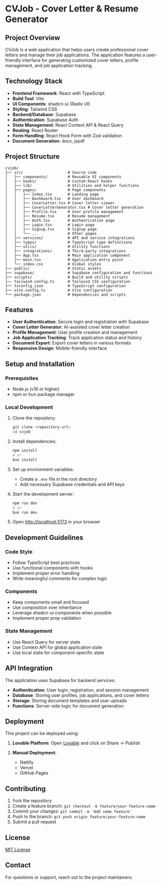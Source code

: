 # CVJob - Cover Letter & Resume Generator

## Project Overview

CVJob is a web application that helps users create professional cover letters and manage their job applications. The application features a user-friendly interface for generating customized cover letters, profile management, and job application tracking.

## Technology Stack

- **Frontend Framework**: React with TypeScript
- **Build Tool**: Vite
- **UI Components**: shadcn-ui (Radix UI)
- **Styling**: Tailwind CSS
- **Backend/Database**: Supabase
- **Authentication**: Supabase Auth
- **State Management**: React Context API & React Query
- **Routing**: React Router
- **Form Handling**: React Hook Form with Zod validation
- **Document Generation**: docx, jspdf

## Project Structure

```
cvjob/
├── src/                    # Source code
│   ├── components/         # Reusable UI components
│   ├── hooks/              # Custom React hooks
│   ├── lib/                # Utilities and helper functions
│   ├── pages/              # Page components
│   │   ├── Index.tsx       # Landing page
│   │   ├── Dashboard.tsx   # User dashboard
│   │   ├── CoverLetter.tsx # Cover letter viewer
│   │   ├── CoverLetterGenerator.tsx # Cover letter generation
│   │   ├── Profile.tsx     # User profile management
│   │   ├── Resume.tsx      # Resume management
│   │   ├── Auth.tsx        # Authentication page
│   │   ├── Login.tsx       # Login page
│   │   ├── Signup.tsx      # Signup page
│   │   └── ...             # Other pages
│   ├── services/           # API and service integrations
│   ├── types/              # TypeScript type definitions
│   ├── utils/              # Utility functions
│   ├── integrations/       # Third-party integrations
│   ├── App.tsx             # Main application component
│   ├── main.tsx            # Application entry point
│   └── index.css           # Global styles
├── public/                 # Static assets
├── supabase/               # Supabase configuration and functions
├── scripts/                # Build and utility scripts
├── tailwind.config.ts      # Tailwind CSS configuration
├── tsconfig.json           # TypeScript configuration
├── vite.config.ts          # Vite configuration
└── package.json            # Dependencies and scripts
```

## Features

- **User Authentication**: Secure login and registration with Supabase
- **Cover Letter Generator**: AI-assisted cover letter creation
- **Profile Management**: User profile creation and management
- **Job Application Tracking**: Track application status and history
- **Document Export**: Export cover letters in various formats
- **Responsive Design**: Mobile-friendly interface

## Setup and Installation

### Prerequisites

- Node.js (v16 or higher)
- npm or bun package manager

### Local Development

1. Clone the repository:
   ```sh
   git clone <repository-url>
   cd cvjob
   ```

2. Install dependencies:
   ```sh
   npm install
   # or
   bun install
   ```

3. Set up environment variables:
   - Create a `.env` file in the root directory
   - Add necessary Supabase credentials and API keys

4. Start the development server:
   ```sh
   npm run dev
   # or
   bun run dev
   ```

5. Open [http://localhost:5173](http://localhost:5173) in your browser

## Development Guidelines

### Code Style

- Follow TypeScript best practices
- Use functional components with hooks
- Implement proper error handling
- Write meaningful comments for complex logic

### Components

- Keep components small and focused
- Use composition over inheritance
- Leverage shadcn-ui components when possible
- Implement proper prop validation

### State Management

- Use React Query for server state
- Use Context API for global application state
- Use local state for component-specific state

## API Integration

The application uses Supabase for backend services:

- **Authentication**: User login, registration, and session management
- **Database**: Storing user profiles, job applications, and cover letters
- **Storage**: Storing document templates and user uploads
- **Functions**: Server-side logic for document generation

## Deployment

This project can be deployed using:

1. **Lovable Platform**: Open [Lovable](https://lovable.dev/projects/984090b0-1bb9-436c-b8ee-2b24c79094eb) and click on Share -> Publish

2. **Manual Deployment**:
   - Netlify
   - Vercel
   - GitHub Pages

## Contributing

1. Fork the repository
2. Create a feature branch: `git checkout -b feature/your-feature-name`
3. Commit your changes: `git commit -m 'Add some feature'`
4. Push to the branch: `git push origin feature/your-feature-name`
5. Submit a pull request

## License

[MIT License](LICENSE)

## Contact

For questions or support, reach out to the project maintainers.

